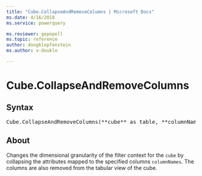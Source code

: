 ```yaml
---
title: "Cube.CollapseAndRemoveColumns | Microsoft Docs"
ms.date: 4/16/2018
ms.service: powerquery

ms.reviewer: gepopell
ms.topic: reference
author: dougklopfenstein
ms.author: v-douklo

---
```

# Cube.CollapseAndRemoveColumns

## Syntax

<pre>
Cube.CollapseAndRemoveColumns(**cube** as table, **columnNames** as list) as table
</pre>

## About
Changes the dimensional granularity of the filter context for the `cube` by collapsing the attributes mapped to the specified columns `columnNames`. The columns are also removed from the tabular view of the cube.